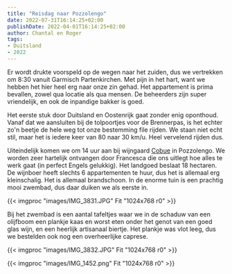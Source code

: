 ```yaml
---
title: "Reisdag naar Pozzolengo"
date: 2022-07-31T16:14:25+02:00
publishDate: 2022-04-01T16:14:25+02:00
author: Chantal en Roger
tags:
- Duitsland
- 2022
---
```


Er wordt drukte voorspeld op de wegen naar het zuiden, dus we vertrekken om 8:30 vanuit Garmisch Partenkirchen. Met pijn in het hart, want we hebben het hier heel erg naar onze zin gehad. Het appartement is prima bevallen, zowel qua locatie als qua mensen. De beheerders zijn super vriendelijk, en ook de inpandige bakker is goed.

Het eerste stuk door Duitsland en Oostenrijk gaat zonder enig oponthoud. Vanaf dat we aansluiten bij de tolpoortjes voor de Brennerpas, is het echter zo'n beetje de hele weg tot onze bestemming file rijden. We staan niet echt stil, maar het is iedere keer van 80 naar 30 km/u. Heel vervelend rijden dus.

Uiteindelijk komen we om 14 uur aan bij wijngaard [Cobue](https://www.cobue.it) in Pozzolengo. We worden zeer hartelijk ontvangen door Francesca die ons uitlegt hoe alles te werk gaat (in perfect Engels gelukkig). Het landgoed beslaat 18 hectaren. De wijnboer heeft slechts 6 appartementen te huur, dus het is allemaal erg kleinschalig. Het is allemaal brandschoon. In de enorme tuin is een prachtig mooi zwembad, dus daar duiken we als eerste in.

{{< imgproc "images/IMG_3831.JPG" Fit "1024x768 r0" >}}

Bij het zwembad is een aantal tafeltjes waar we in de schaduw van een olijfboom een plankje kaas en worst eten onder het genot van een goed glas wijn, en een heerlijk artisanaal biertje. Het plankje was vlot leeg, dus we bestelden ook nog een overheerlijke caprese.

{{< imgproc "images/IMG_3832.JPG" Fit "1024x768 r0" >}}

{{< imgproc "images/IMG_1452.png" Fit "1024x768 r0" >}}
